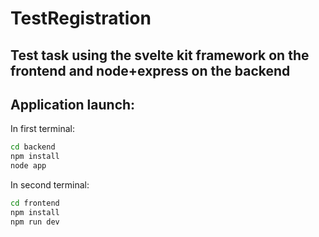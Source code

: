# TestRegistration

## Test task using the sveltе kit framework on the frontend and node+express on the backend

   



## Application launch:

In first terminal:
```sh
cd backend
npm install
node app
```

In second terminal:
```sh
cd frontend
npm install
npm run dev
```

